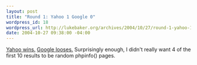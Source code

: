 ```yaml
--- 
layout: post
title: "Round 1: Yahoo 1 Google 0"
wordpress_id: 18
wordpress_url: http://lukebaker.org/archives/2004/10/27/round-1-yahoo-1-google-0/
date: 2004-10-27 09:38:00 -04:00
---
```

<a href="http://search.yahoo.com/search?p=%22zend+optimizer%22+%22pass+1%22">Yahoo wins.</a>
<a href="http://www.google.com/search?q=%22zend+optimizer%22+%22pass+1%22">Google looses.</a>
Surprisingly enough, I didn't really want 4 of the first 10 results to be random phpinfo() pages.
